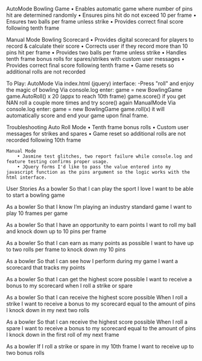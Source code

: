 AutoMode Bowling Game
    • Enables automatic game where number of pins hit are determined randomly
    • Ensures pins hit do not exceed 10 per frame
    • Ensures two balls per frame unless strike
    • Provides correct final score following tenth frame

  Manual Mode Bowling Scorecard
      • Provides digital scorecard for players to record & calculate their score
      • Corrects user if they record more than 10 pins hit per frame
      • Provides two balls per frame unless strike
      • Handles tenth frame bonus rolls for spares/strikes with custom user messages
      • Provides correct final score following tenth frame
      • Game resets so additional rolls are not recorded

  To Play:
    AutoMode
      Via index.html (jquery) interface:
          -Press "roll" and enjoy the magic of bowling
        Via console.log enter:
          game = new BowlingGame
          game.AutoRoll() x 20 (appx to reach 10th frame)
          game.score()
          if you get NAN roll a couple more times and try score() again
    ManualMode
        Via console.log enter:
        game = new BowlingGame
        game.roll(x)
        it will automatically score and end your game upon final frame.


  Troubleshooting
    Auto Roll Mode
        • Tenth frame bonus rolls
        • Custom user messages for strikes and spares
        • Game reset so additional rolls are not recorded following 10th frame

    Manual Mode
        • Jasmine test glitches, two report failure while console.log and feature testing confirms proper usage.
        • JQuery forms I'd like to pass the value entered into my javascript function as the pins argument so the logic works with the html interface.

User Stories
  As a bowler
  So that I can play the sport I love
  I want to be able to start a bowling game

  As a bowler
  So that I know I’m playing an industry standard game
  I want to play 10 frames per game

  As a bowler
  So that I have an opportunity to earn points
  I want to roll my ball and knock down up to 10 pins per frame

  As a bowler
  So that I can earn as many points as possible
  I want to have up to two rolls per frame to knock down my 10 pins

  As a bowler
  So that I can see how I perform during my game
  I want a scorecard that tracks my points

  As a bowler
  So that I can get the highest score possible
  I want to receive a bonus to my scorecard when I roll a strike or spare

  As a bowler
  So that I can receive the highest score possible
  When I roll a strike I want to receive a bonus to my scorecard equal to the amount of pins I knock down in my next two rolls

  As a bowler
  So that I can receive the highest score possible
  When I roll a spare I want to receive a bonus to my scorecard equal to the amount of pins I knock down in the first roll of my next frame

  As a bowler
  If I roll a strike or spare in my 10th frame
  I want to receive up to two bonus rolls
